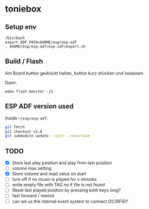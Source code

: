 # toniebox

## Setup env
```
/bin/bash
export ADF_PATH=$HOME/esp/esp-adf
. $HOME/esp/esp-adf/esp-idf/export.sh
```

## Build / Flash

Am Board <Boot> button gedrückt halten, <Reset> button kurz drücken und <Boot> loslassen.

Dann:
```
make flash monitor -j5
```

## ESP ADF version used

Inside `~/esp/esp-adf`:

```bash
git fetch
git checkout v2.0
git submodule update --init --recursive
```


## TODO

- [x] Store last play position and play from last position
- [ ] volume max setting
- [x] Store volume and read value on start
- [ ] turn off if no music is played for x minutes
- [ ] write empty file with TAG no if file is not found
- [ ] Reset last played position by pressing both keys long?
- [ ] fast forward / rewind
- [ ] can we us the internal event system to connect I2C/RFID?

